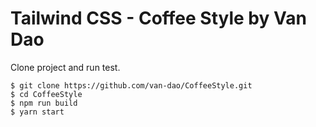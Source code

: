 # Tailwind CSS - Coffee Style by Van Dao

Clone project and run test.

```
$ git clone https://github.com/van-dao/CoffeeStyle.git
$ cd CoffeeStyle
$ npm run build
$ yarn start
```

